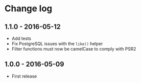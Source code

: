 # Change log

## 1.1.0 - 2016-05-12

- Add tests
- Fix PostgreSQL issues with the `like()` helper
- Filter functions must now be camelCase to comply with PSR2

## 1.0.0 - 2016-05-09

- First release
